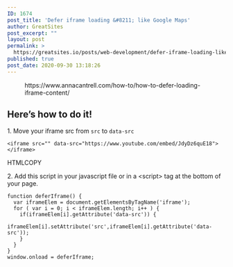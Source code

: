 ```yaml
---
ID: 1674
post_title: 'Defer iframe loading &#8211; like Google Maps'
author: GreatSites
post_excerpt: ""
layout: post
permalink: >
  https://greatsites.io/posts/web-development/defer-iframe-loading-like-google-maps/
published: true
post_date: 2020-09-30 13:18:26
---
```

<!-- wp:core-embed/wordpress {"url":"https://www.annacantrell.com/how-to/how-to-defer-loading-iframe-content/","type":"wp-embed","providerNameSlug":"anna-cantrell","className":""} -->
<figure class="wp-block-embed-wordpress wp-block-embed is-type-wp-embed is-provider-anna-cantrell"><div class="wp-block-embed__wrapper">
https://www.annacantrell.com/how-to/how-to-defer-loading-iframe-content/
</div></figure>
<!-- /wp:core-embed/wordpress -->

<!-- wp:heading -->
<h2>Here’s how to do it!</h2>
<!-- /wp:heading -->

<!-- wp:paragraph -->
<p>1. Move your iframe src from&nbsp;<code>src</code>&nbsp;to&nbsp;<code>data-src</code></p>
<!-- /wp:paragraph -->

<!-- wp:code -->
<pre class="wp-block-code"><code>&lt;iframe src="" data-src="https://www.youtube.com/embed/JdyDz6quE18">&lt;/iframe></code></pre>
<!-- /wp:code -->

<!-- wp:paragraph -->
<p>HTMLCOPY</p>
<!-- /wp:paragraph -->

<!-- wp:paragraph -->
<p>2. Add this script in your javascript file or in a &lt;script&gt; tag at the bottom of your page.</p>
<!-- /wp:paragraph -->

<!-- wp:code -->
<pre class="wp-block-code"><code>function deferIframe() {
  var iframeElem = document.getElementsByTagName('iframe');
  for ( var i = 0; i &lt; iframeElem.length; i++ ) {
    if(iframeElem&#91;i].getAttribute('data-src')) {
      iframeElem&#91;i].setAttribute('src',iframeElem&#91;i].getAttribute('data-src'));
    } 
  } 
}
window.onload = deferIframe;</code></pre>
<!-- /wp:code -->